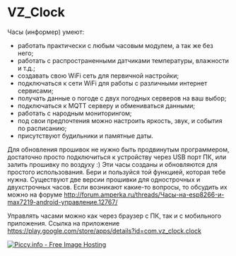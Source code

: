 # VZ_Clock
Часы (информер) умеют:
- работать практически с любым часовым модулем, а так же без него;
- работать с распространенными датчиками температуры, влажности и т.д.;
- создавать свою WiFi сеть для первичной настройки;
- подключаться к сети WiFi для работы с различными интернет сервисами;
- получать данные о погоде с двух погодных серверов на ваш выбор;
- подключаться к MQTT серверу и обмениваться данными;
- работать с народным мониторингом;
- под свои предпочтения можно настроить яркость, звук, и события по расписанию;
- присутствуют будильники и памятные даты.

Для обновления прошивок не нужно быть продвинутым программером, достаточно просто подключиться к устройству через USB порт ПК, или залить прошивку по воздуху :)
Эти часы созданы и обновляются для простого использования. Бери и пользуйся той функцией, которая тебе нужна.
Существуют две версии прошивки для однострочных и двухстрочных часов.
Если возникают какие-то вопросы, то обсудить их можно на форуме http://forum.amperka.ru/threads/Часы-на-esp8266-и-max7219-android-управление.12767/

Управлять часами можно как через браузер с ПК, так и с мобильного приложения.
Ссылка на приложение https://play.google.com/store/apps/details?id=com.vz_clock.clock

<a href="http://piccy.info/view3/13747467/f3bf92082a5bb356a659a9f7e70fb72e/1200/" target="_blank"><img src="http://i.piccy.info/i9/9c3be255c235e51fca220f6601efc3ad/1586425927/46110/1367845/czasy_800.jpg" alt="Piccy.info - Free Image Hosting" border="0" /></a><a href="http://i.piccy.info/a3c/2020-04-12-05-19/i9-13747467/800x318-r" target="_blank"><img src="http://i.piccy.info/a3/2020-04-12-05-19/i9-13747467/800x318-r/i.gif" alt="" border="0" /></a>
